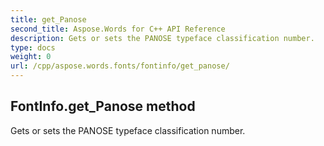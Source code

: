 ```yaml
---
title: get_Panose
second_title: Aspose.Words for C++ API Reference
description: Gets or sets the PANOSE typeface classification number. 
type: docs
weight: 0
url: /cpp/aspose.words.fonts/fontinfo/get_panose/
---
```

## FontInfo.get_Panose method


Gets or sets the PANOSE typeface classification number.

